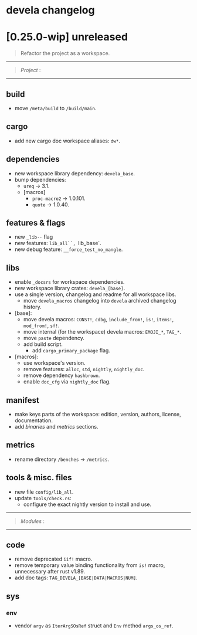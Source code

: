 # devela changelog

[0.25.0-wip] unreleased
=======================

> Refactor the project as a workspace.

-----------
> *Project* :
-----------

## build
- move `/meta/build` to `/build/main`.

## cargo
- add new cargo doc workspace aliases: `dw*`.

## dependencies
- new workspace library dependency: `devela_base`.
- bump dependencies:
  - `ureq` → 3.1.
  - [macros]
    - `proc-macro2` → 1.0.101.
    - `quote` → 1.0.40.

## features & flags
- new `_lib··` flag
- new features: `lib_all``, `lib_base`.
- new debug feature: `__force_test_no_mangle`.

## libs
- enable `_docsrs` for workspace dependencies.
- new workspace library crates: `devela_[base]`.
- use a single version, changelog and readme for all workspace libs.
  - move `devela_macros` changelog into `devela` archived changelog history.
- [base]:
  - move devela macros: `CONST!`, `cdbg`, `include_from!`, `is!`, `items!`, `mod_from!`, `sf!`.
  - move internal (for the workspace) devela macros: `EMOJI_*`, `TAG_*`.
  - move `paste` dependency.
  - add build script.
    - add `cargo_primary_package` flag.
- [macros]:
  - use workspace's version.
  - remove features: `alloc`, `std`, `nightly`, `nightly_doc`.
  - remove dependency `hashbrown`.
  - enable `doc_cfg` via `nightly_doc` flag.

## manifest
- make keys parts of the workspace: edition, version, authors, license, documentation.
- add *binaries* and *metrics* sections.

## metrics
- rename directory `/benches` → `/metrics`.

## tools & misc. files
- new file `config/lib_all`.
- update `tools/check.rs`:
  - configure the exact nightly version to install and use.


-----------
> *Modules* :
-----------

## code
- remove deprecated `iif!` macro.
- remove temporary value binding functionality from `is!` macro, unnecessary after rust v1.89.
- add doc tags: `TAG_DEVELA_[BASE|DATA|MACROS|NUM]`.

## sys
### env
- vendor `argv` as `IterArgSOsRef` struct and `Env` method `args_os_ref`.


[0.25.0]: https://github.com/andamira/devela/releases/tag/v0.25.0
